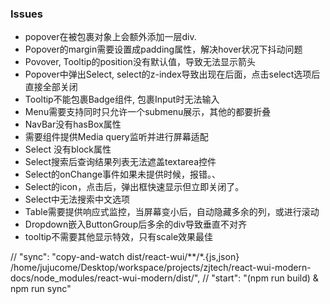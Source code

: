 ### Issues
* popover在被包裹对象上会额外添加一层div.
* Popover的margin需要设置成padding属性，解决hover状况下抖动问题
* Povover, Tooltip的position没有默认值，导致无法显示箭头
* Popover中弹出Select, select的z-index导致出现在后面，点击select选项后直接全部关闭
* Tooltip不能包裹Badge组件, 包裹Input时无法输入
* Menu需要支持同时只允许一个submenu展示，其他的都要折叠
* NavBar没有hasBox属性
* 需要组件提供Media query监听并进行屏幕适配
* Select 没有block属性
* Select搜索后查询结果列表无法遮盖textarea控件
* Select的onChange事件如果未提供时候，报错。、
* Select的icon，点击后，弹出框快速显示但立即关闭了。
* Select中无法搜索中文选项
* Table需要提供响应式监控，当屏幕变小后，自动隐藏多余的列，或进行滚动
* Dropdown嵌入ButtonGroup后多余的div导致垂直不对齐
* tooltip不需要其他显示特效，只有scale效果最佳


//    "sync": "copy-and-watch dist/react-wui/**/*.{js,json} /home/jujucome/Desktop/workspace/projects/zjtech/react-wui-modern-docs/node_modules/react-wui-modern/dist/",
//    "start": "(npm run build) & npm run sync"